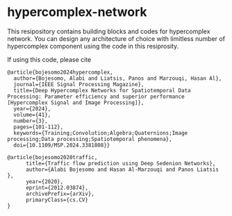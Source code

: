 # hypercomplex-network
This resipository contains building blocks and codes for hypercomplex network. 
You can design any architecture of choice with limitless number of hypercomplex component using the code in this resiprosity.

If using this code, please cite 
```
@article{bojesomo2024hypercomplex,
  author={Bojesomo, Alabi and Liatsis, Panos and Marzouqi, Hasan Al},
  journal={IEEE Signal Processing Magazine}, 
  title={Deep Hypercomplex Networks for Spatiotemporal Data Processing: Parameter efficiency and superior performance [Hypercomplex Signal and Image Processing]}, 
  year={2024},
  volume={41},
  number={3},
  pages={101-112},
  keywords={Training;Convolution;Algebra;Quaternions;Image processing;Data processing;Spatiotemporal phenomena},
  doi={10.1109/MSP.2024.3381808}}

@article{bojesomo2020traffic,
      title={Traffic flow prediction using Deep Sedenion Networks}, 
      author={Alabi Bojesomo and Hasan Al-Marzouqi and Panos Liatsis },
      year={2020},
      eprint={2012.03874},
      archivePrefix={arXiv},
      primaryClass={cs.CV}
}

```
